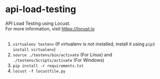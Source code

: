 # api-load-testing
API Load Testing using Locust.
<br/>
For more information, visit https://locust.io
<br/>
<br/>
1. `virtualenv testenv` (If virtualenv is not installed, install it using `pip3 install virtualenv`)
2. `source ./testenv/bin/activate` (For Linux) and `./testenv/Scripts/activate` (For Windows)
3. `pip install -r requirements.txt`
4. `locust -f locustfile.py`
